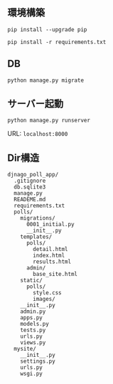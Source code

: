 ## 環境構築
`pip install --upgrade pip`

`pip install -r requirements.txt`

## DB
`python manage.py migrate`

## サーバー起動
`python manage.py runserver`

URL:  `localhost:8000`

## Dir構造
```
djnago_poll_app/
  .gitignore
  db.sqlite3
  manage.py
  READEME.md
  requirements.txt
  polls/
    migrations/
      0001_initial.py
      __init__.py
    templates/
      polls/
        detail.html
        index.html
        results.html
      admin/
        base_site.html
    static/
      polls/
        style.css
        images/
    __init__.py
    admin.py
    apps.py
    models.py
    tests.py
    urls.py
    views.py
  mysite/
    __init__.py
    settings.py
    urls.py
    wsgi.py 
```
